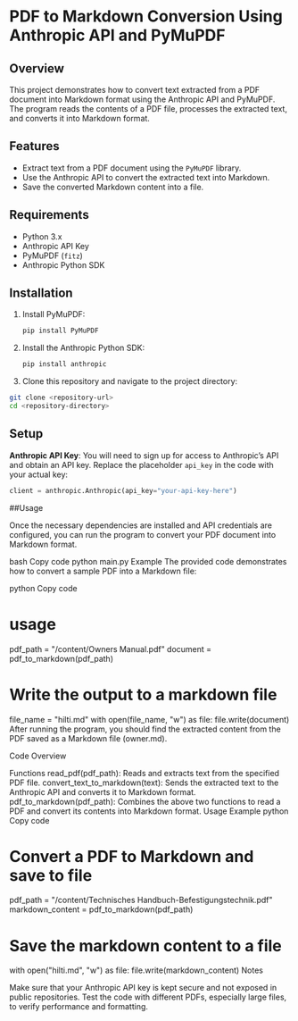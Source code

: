 # PDF to Markdown Conversion Using Anthropic API and PyMuPDF

## Overview
This project demonstrates how to convert text extracted from a PDF document into Markdown format using the Anthropic API and PyMuPDF. The program reads the contents of a PDF file, processes the extracted text, and converts it into Markdown format.

## Features
- Extract text from a PDF document using the `PyMuPDF` library.
- Use the Anthropic API to convert the extracted text into Markdown.
- Save the converted Markdown content into a file.

## Requirements
- Python 3.x
- Anthropic API Key
- PyMuPDF (`fitz`)
- Anthropic Python SDK

## Installation

1. Install PyMuPDF:
   ```bash
   pip install PyMuPDF
2. Install the Anthropic Python SDK:
   ```bash
   pip install anthropic
3. Clone this repository and navigate to the project directory:
```bash
git clone <repository-url>
cd <repository-directory>
`````````

## Setup

**Anthropic API Key**: You will need to sign up for access to Anthropic’s API and obtain an API key. Replace the placeholder `api_key` in the code with your actual key:

```python
client = anthropic.Anthropic(api_key="your-api-key-here")
```
##Usage

Once the necessary dependencies are installed and API credentials are configured, you can run the program to convert your PDF document into Markdown format.

bash
Copy code
python main.py
Example
The provided code demonstrates how to convert a sample PDF into a Markdown file:

python
Copy code
# usage
pdf_path = "/content/Owners Manual.pdf"
document = pdf_to_markdown(pdf_path)

# Write the output to a markdown file
file_name = "hilti.md"
with open(file_name, "w") as file:
    file.write(document)
After running the program, you should find the extracted content from the PDF saved as a Markdown file (owner.md).

Code Overview

Functions
read_pdf(pdf_path): Reads and extracts text from the specified PDF file.
convert_text_to_markdown(text): Sends the extracted text to the Anthropic API and converts it to Markdown format.
pdf_to_markdown(pdf_path): Combines the above two functions to read a PDF and convert its contents into Markdown format.
Usage Example
python
Copy code
# Convert a PDF to Markdown and save to file
pdf_path = "/content/Technisches Handbuch-Befestigungstechnik.pdf"
markdown_content = pdf_to_markdown(pdf_path)

# Save the markdown content to a file
with open("hilti.md", "w") as file:
    file.write(markdown_content)
Notes

Make sure that your Anthropic API key is kept secure and not exposed in public repositories.
Test the code with different PDFs, especially large files, to verify performance and formatting.
